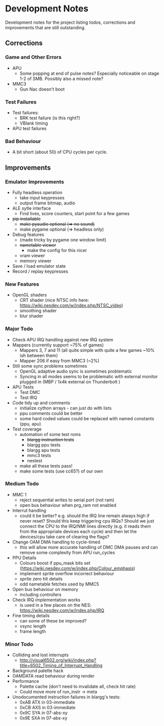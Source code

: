 Development Notes
=================

Development notes for the project listing todos, corrections and improvements that are still outstanding.


Corrections
-----------

### Game and Other Errors

* APU
  * Some popping at end of pulse notes?  Especially noticeable on stage 1-2 of SMB.  Possibly also a missed note?
* MMC3
  * Gun Nac doesn't boot

### Test Failures

* Test failures:
  * BRK test failure (is this right?)
  * VBlank timing
* APU test failures


### Bad Behaviour

* A bit short (about 50) of CPU cycles per cycle.


Improvements
------------

### Emulator Improvements

* Fully headless operation
  * take input keypresses
  * output frame bitmap, audio
* ALE sytle interface
  * Find lives, score counters, start point for a few games
* ~~pip installable~~
  * ~~make pyaudio optional (=> no sound)~~
  * make pygame optional (=> headless only)
* Debug features
  * (made tricky by pygame one window limit)
  * ~~nametable viewer~~
    * make the config for this nicer
  * vram viewer
  * memory viewer
* Save / load emulator state
* Record / replay keypresses



### New Features

* OpenGL shaders
  * CRT shader (nice NTSC info here: https://wiki.nesdev.com/w/index.php/NTSC_video)
  * smoothing shader
  * blur shader


### Major Todo

* Check APU IRQ handling against new IRQ system
* Mappers  (currently support ~75% of games)
  * Mappers 3, 7 and 11 (all quite simple with quite a few games ~10% ish between them)
  * Mapper 206 if easy from MMC3  (~2%)
* Still some sync problems sometimes
  * OpenGL adaptive audio sync is sometimes problematic
  * Syncing in all modes seems to be problematic with external monitor plugged in (MBP / 1x4k external on Thunderbolt )
* APU Tests
  * Test DMC
  * Test IRQ
* Code tidy up and comments
  * initialize cython arrays - can just do with lists
  * ppu comments could be better
  * some hard coded values could be replaced with named constants (ppu, apu)
* Test coverage
  * automation of some test roms
     * ~~blargg instruction tests~~
     * blargg ppu tests
     * blargg apu tests
     * mmc3 tests
     * nestest
  * make all these tests pass!
  * make some tests (use cc65?) of our own


### Medium Todo

* MMC 1
  * reject sequential writes to serial port (not ram)
  * open bus behaviour when prg_ram not enabled
* Interrut handling
  * could it be better?  e.g. should the IRQ line remain always high if never reset?  Should this keep triggering
    cpu IRQs? Should we just connect the CPU to the IRQ/NMI lines directly (e.g. it reads them from the
    appropriate devices each cycle) and then let the devices/cpu take care of clearing the flags?
* Change OAM DMA handling to cycle-timed
  * this will allow more accurate handling of DMC DMA pauses and can remove some complexity from APU run_cycles
* PPU Details
  * Colours boost if ppu_mask bits set (https://wiki.nesdev.com/w/index.php/Colour_emphasis)
  * implement sprite overflow incorrect behaviour
  * sprite zero hit details
  * odd nametable fetches used by MMC5
* Open bus behaviour on memory
  * including controllers
* Check IRQ implementation works
  * is used in a few places on the NES:  https://wiki.nesdev.com/w/index.php/IRQ
* Fine timing details
  * can some of these be improved?
  * vsync length
  * frame length



### Minor Todo

* Colliding and lost interrupts
  * http://visual6502.org/wiki/index.php?title=6502_Timing_of_Interrupt_Handling
* Background palette hack
* OAMDATA read behaviour during render
* Performance
  * Palette cache (don't need to invalidate all, check hit rate)
  * Could move more of run_instr -> meta
* Unodocumented instruction failures in blargg's tests:
  * 0xAB ATX in 03-immediate
  * 0xCB AXS in 03-immediate
  * 0x9C SYA in 07-abs-xy
  * 0x9E SXA in 07-abs-xy
